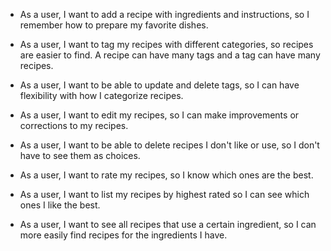 * As a user, I want to add a recipe with ingredients and instructions, so I remember how to prepare my favorite dishes.

* As a user, I want to tag my recipes with different categories, so recipes are easier to find. A recipe can have many tags and a tag can have many recipes.

* As a user, I want to be able to update and delete tags, so I can have flexibility with how I categorize recipes.

* As a user, I want to edit my recipes, so I can make improvements or corrections to my recipes.

* As a user, I want to be able to delete recipes I don't like or use, so I don't have to see them as choices.

* As a user, I want to rate my recipes, so I know which ones are the best.

* As a user, I want to list my recipes by highest rated so I can see which ones I like the best.

* As a user, I want to see all recipes that use a certain ingredient, so I can more easily find recipes for the ingredients I have.
